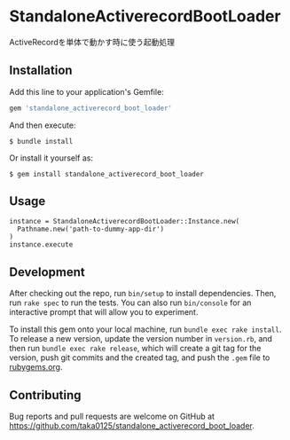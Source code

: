 # StandaloneActiverecordBootLoader

ActiveRecordを単体で動かす時に使う起動処理

## Installation

Add this line to your application's Gemfile:

```ruby
gem 'standalone_activerecord_boot_loader'
```

And then execute:

    $ bundle install

Or install it yourself as:

    $ gem install standalone_activerecord_boot_loader

## Usage

```
instance = StandaloneActiverecordBootLoader::Instance.new(
  Pathname.new('path-to-dummy-app-dir')
)
instance.execute
```

## Development

After checking out the repo, run `bin/setup` to install dependencies. Then, run `rake spec` to run the tests. You can also run `bin/console` for an interactive prompt that will allow you to experiment.

To install this gem onto your local machine, run `bundle exec rake install`. To release a new version, update the version number in `version.rb`, and then run `bundle exec rake release`, which will create a git tag for the version, push git commits and the created tag, and push the `.gem` file to [rubygems.org](https://rubygems.org).

## Contributing

Bug reports and pull requests are welcome on GitHub at https://github.com/taka0125/standalone_activerecord_boot_loader.
